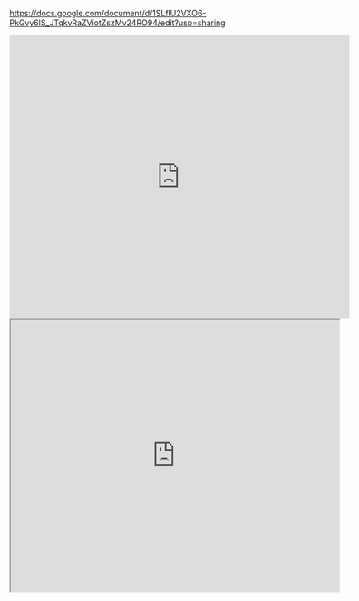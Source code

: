 https://docs.google.com/document/d/1SLflU2VXO6-PkGvy6lS_JTqkvRaZViotZszMv24RO94/edit?usp=sharing

<iframe src="https://docs.google.com/viewer?url=http://infolab.stanford.edu/pub/papers/google.pdf&embedded=true" style="width:600px; height:500px;" frameborder="0"></iframe>


<iframe src="https://docs.google.com/viewer?srcid=[1SLflU2VXO6-PkGvy6lS_JTqkvRaZViotZszMv24RO94]&pid=explorer&efh=false&a=v&chrome=false&embedded=true" width="580px" height="480px"></iframe>
